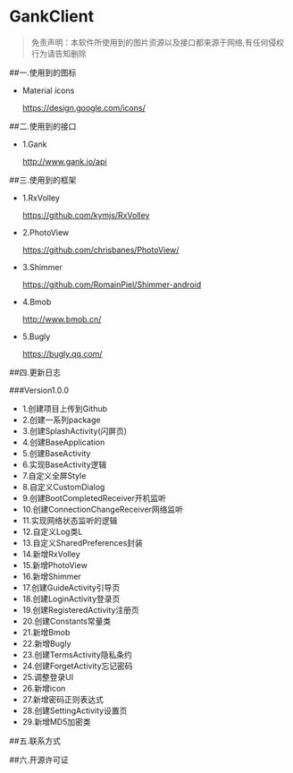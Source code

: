 # GankClient

>免责声明：本软件所使用到的图片资源以及接口都来源于网络,有任何侵权行为请告知删除

##一.使用到的图标

- Material icons

    https://design.google.com/icons/

##二.使用到的接口

- 1.Gank

    http://www.gank.io/api

##三.使用到的框架

- 1.RxVolley

    https://github.com/kymjs/RxVolley
    
- 2.PhotoView

    https://github.com/chrisbanes/PhotoView/
    
- 3.Shimmer 

    https://github.com/RomainPiel/Shimmer-android
    
- 4.Bmob

    http://www.bmob.cn/

- 5.Bugly
    
    https://bugly.qq.com/
    
    
##四.更新日志
  
###Version1.0.0

- 1.创建项目上传到Github
- 2.创建一系列package
- 3.创建SplashActivity(闪屏页)
- 4.创建BaseApplication
- 5.创建BaseActivity
- 6.实现BaseActivity逻辑
- 7.自定义全屏Style
- 8.自定义CustomDialog
- 9.创建BootCompletedReceiver开机监听
- 10.创建ConnectionChangeReceiver网络监听
- 11.实现网络状态监听的逻辑
- 12.自定义Log类L
- 13.自定义SharedPreferences封装
- 14.新增RxVolley
- 15.新增PhotoView
- 16.新增Shimmer
- 17.创建GuideActivity引导页
- 18.创建LoginActivity登录页
- 19.创建RegisteredActivity注册页
- 20.创建Constants常量类
- 21.新增Bmob
- 22.新增Bugly
- 23.创建TermsActivity隐私条约
- 24.创建ForgetActivity忘记密码
- 25.调整登录UI
- 26.新增icon
- 27.新增密码正则表达式
- 28.创建SettingActivity设置页
- 29.新增MD5加密类



##五.联系方式



##六.开源许可证